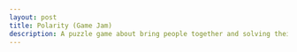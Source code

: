 ```yaml
---
layout: post
title: Polarity (Game Jam)
description: A puzzle game about bring people together and solving their issues.
---
```


